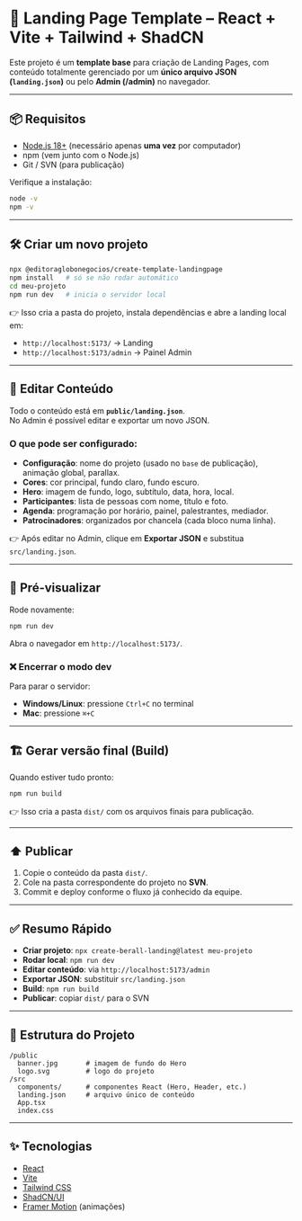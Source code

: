 # 🚀 Landing Page Template – React + Vite + Tailwind + ShadCN

Este projeto é um **template base** para criação de Landing Pages, com conteúdo totalmente gerenciado por um **único arquivo JSON (`landing.json`)** ou pelo **Admin (/admin)** no navegador.

---

## 📦 Requisitos

- [Node.js 18+](https://nodejs.org/) (necessário apenas **uma vez** por computador)
- npm (vem junto com o Node.js)
- Git / SVN (para publicação)

Verifique a instalação:

```bash
node -v
npm -v
```

---

## 🛠️ Criar um novo projeto

```bash
npx @editoraglobonegocios/create-template-landingpage
npm install   # só se não rodar automático
cd meu-projeto
npm run dev   # inicia o servidor local
```

👉 Isso cria a pasta do projeto, instala dependências e abre a landing local em:
- `http://localhost:5173/` → Landing
- `http://localhost:5173/admin` → Painel Admin

---

## 🎨 Editar Conteúdo

Todo o conteúdo está em **`public/landing.json`**.  
No Admin é possível editar e exportar um novo JSON.

### O que pode ser configurado:
- **Configuração**: nome do projeto (usado no `base` de publicação), animação global, parallax.
- **Cores**: cor principal, fundo claro, fundo escuro.
- **Hero**: imagem de fundo, logo, subtítulo, data, hora, local.
- **Participantes**: lista de pessoas com nome, título e foto.
- **Agenda**: programação por horário, painel, palestrantes, mediador.
- **Patrocinadores**: organizados por chancela (cada bloco numa linha).

👉 Após editar no Admin, clique em **Exportar JSON** e substitua `src/landing.json`.

---

## 🔄 Pré-visualizar

Rode novamente:

```bash
npm run dev
```

Abra o navegador em `http://localhost:5173/`.

### ❌ Encerrar o modo dev
Para parar o servidor:
- **Windows/Linux**: pressione `Ctrl+C` no terminal
- **Mac**: pressione `⌘+C`

---

## 🏗️ Gerar versão final (Build)

Quando estiver tudo pronto:

```bash
npm run build
```

👉 Isso cria a pasta `dist/` com os arquivos finais para publicação.

---

## ⬆️ Publicar

1. Copie o conteúdo da pasta `dist/`.
2. Cole na pasta correspondente do projeto no **SVN**.
3. Commit e deploy conforme o fluxo já conhecido da equipe.

---

## ✅ Resumo Rápido

- **Criar projeto**: `npx create-berall-landing@latest meu-projeto`
- **Rodar local**: `npm run dev`
- **Editar conteúdo**: via `http://localhost:5173/admin`
- **Exportar JSON**: substituir `src/landing.json`
- **Build**: `npm run build`
- **Publicar**: copiar `dist/` para o SVN

---

## 📂 Estrutura do Projeto

```
/public
  banner.jpg       # imagem de fundo do Hero
  logo.svg         # logo do projeto
/src
  components/      # componentes React (Hero, Header, etc.)
  landing.json     # arquivo único de conteúdo
  App.tsx
  index.css
```

---

## ✨ Tecnologias

- [React](https://react.dev/)
- [Vite](https://vitejs.dev/)
- [Tailwind CSS](https://tailwindcss.com/)
- [ShadCN/UI](https://ui.shadcn.com/)
- [Framer Motion](https://www.framer.com/motion/) (animações)
